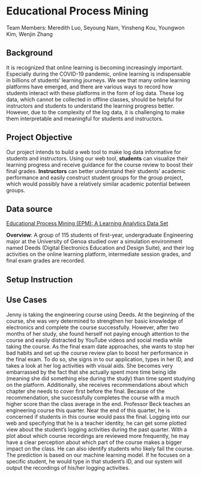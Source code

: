 # Educational Process Mining
Team Members: Meredith Luo, Seyoung Nam, Yinsheng Kou, Youngwon Kim, Wenjin Zhang

## Background

It is recognized that online learning is becoming increasingly important. Especially during the COVID-19 pandemic, online learning is indispensable in billions of students’ learning journeys. We see that many online learning platforms have emerged, and there are various ways to record how students interact with these platforms in the form of log data. These log data, which cannot be collected in offline classes, should be helpful for instructors and students to understand the learning progress better. However, due to the complexity of the log data, it is challenging to make them interpretable and meaningful for students and instructors. 

## Project Objective
Our project intends to build a web tool to make log data informative for students and instructors. Using our web tool, **students** can visualize their learning progress and receive guidance for the course review to boost their final grades. **Instructors** can better understand their students’ academic performance and easily construct student groups for the group project, which would possibly have a relatively similar academic potential between groups.

## Data source

[Educational Process Mining (EPM): A Learning Analytics Data Set](https://archive.ics.uci.edu/ml/datasets/Educational+Process+Mining+(EPM)%3A+A+Learning+Analytics+Data+Set)

**Overview**: A group of 115 students of first-year, undergraduate Engineering major at the University of Genoa studied over a simulation environment named Deeds (Digital Electronics Education and Design Suite), and their log activities on the online learning platform, intermediate session grades, and final exam grades are recorded.

## Setup Instruction


## Use Cases
Jenny is taking the engineering course using Deeds. At the beginning of the course, she was very determined to strengthen her basic knowledge of electronics and complete the course successfully. However, after two months of her study, she found herself not paying enough attention to the course and easily distracted by YouTube videos and social media while taking the course. As the final exam date approaches, she wants to stop her bad habits and set up the course review plan to boost her performance in the final exam. To do so, she signs in to our application, types in her ID, and takes a look at her log activities with visual aids. She becomes very embarrassed by the fact that she actually spent more time being idle (meaning she did something else during the study) than time spent studying on the platform. Additionally, she receives recommendations about which chapter she needs to cover first before the final. Because of the recommendation, she successfully completes the course with a much higher score than the class average in the end. 
Professor Beck teaches an engineering course this quarter. Near the end of this quarter, he is concerned if students in this course would pass the final. Logging into our web and specifying that he is a teacher identity, he can get some plotted view about the student’s logging activities during the past quarter. With a plot about which course recordings are reviewed more frequently, he may have a clear perception about which part of the course makes a bigger impact on the class. He can also identify students who likely fail the course. The prediction is based on our machine learning model. If he focuses on a specific student, he would type in that student’s ID, and our system will output the recordings of his/her logging activities.
